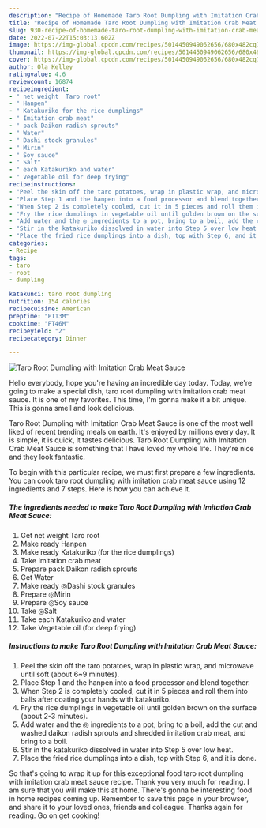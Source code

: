 ```yaml
---
description: "Recipe of Homemade Taro Root Dumpling with Imitation Crab Meat Sauce"
title: "Recipe of Homemade Taro Root Dumpling with Imitation Crab Meat Sauce"
slug: 930-recipe-of-homemade-taro-root-dumpling-with-imitation-crab-meat-sauce
date: 2022-07-22T15:03:13.602Z
image: https://img-global.cpcdn.com/recipes/5014450949062656/680x482cq70/taro-root-dumpling-with-imitation-crab-meat-sauce-recipe-main-photo.jpg
thumbnail: https://img-global.cpcdn.com/recipes/5014450949062656/680x482cq70/taro-root-dumpling-with-imitation-crab-meat-sauce-recipe-main-photo.jpg
cover: https://img-global.cpcdn.com/recipes/5014450949062656/680x482cq70/taro-root-dumpling-with-imitation-crab-meat-sauce-recipe-main-photo.jpg
author: Ola Kelley
ratingvalue: 4.6
reviewcount: 16874
recipeingredient:
- " net weight  Taro root"
- " Hanpen"
- " Katakuriko for the rice dumplings"
- " Imitation crab meat"
- " pack Daikon radish sprouts"
- " Water"
- " Dashi stock granules"
- " Mirin"
- " Soy sauce"
- " Salt"
- " each Katakuriko and water"
- " Vegetable oil for deep frying"
recipeinstructions:
- "Peel the skin off the taro potatoes, wrap in plastic wrap, and microwave until soft (about 6~9 minutes)."
- "Place Step 1 and the hanpen into a food processor and blend together."
- "When Step 2 is completely cooled, cut it in 5 pieces and roll them into balls after coating your hands with katakuriko."
- "Fry the rice dumplings in vegetable oil until golden brown on the surface (about 2-3 minutes)."
- "Add water and the ◎ ingredients to a pot, bring to a boil, add the cut and washed daikon radish sprouts and shredded imitation crab meat, and bring to a boil."
- "Stir in the katakuriko dissolved in water into Step 5 over low heat."
- "Place the fried rice dumplings into a dish, top with Step 6, and it is done."
categories:
- Recipe
tags:
- taro
- root
- dumpling

katakunci: taro root dumpling 
nutrition: 154 calories
recipecuisine: American
preptime: "PT13M"
cooktime: "PT46M"
recipeyield: "2"
recipecategory: Dinner

---
```



![Taro Root Dumpling with Imitation Crab Meat Sauce](https://img-global.cpcdn.com/recipes/5014450949062656/680x482cq70/taro-root-dumpling-with-imitation-crab-meat-sauce-recipe-main-photo.jpg)

Hello everybody, hope you're having an incredible day today. Today, we're going to make a special dish, taro root dumpling with imitation crab meat sauce. It is one of my favorites. This time, I'm gonna make it a bit unique. This is gonna smell and look delicious.

Taro Root Dumpling with Imitation Crab Meat Sauce is one of the most well liked of recent trending meals on earth. It's enjoyed by millions every day. It is simple, it is quick, it tastes delicious. Taro Root Dumpling with Imitation Crab Meat Sauce is something that I have loved my whole life. They're nice and they look fantastic.




To begin with this particular recipe, we must first prepare a few ingredients. You can cook taro root dumpling with imitation crab meat sauce using 12 ingredients and 7 steps. Here is how you can achieve it.

<!--inarticleads1-->

##### The ingredients needed to make Taro Root Dumpling with Imitation Crab Meat Sauce:

1. Get  net weight  Taro root
1. Make ready  Hanpen
1. Make ready  Katakuriko (for the rice dumplings)
1. Take  Imitation crab meat
1. Prepare  pack Daikon radish sprouts
1. Get  Water
1. Make ready  ◎Dashi stock granules
1. Prepare  ◎Mirin
1. Prepare  ◎Soy sauce
1. Take  ◎Salt
1. Take  each Katakuriko and water
1. Take  Vegetable oil (for deep frying)




<!--inarticleads2-->

##### Instructions to make Taro Root Dumpling with Imitation Crab Meat Sauce:

1. Peel the skin off the taro potatoes, wrap in plastic wrap, and microwave until soft (about 6~9 minutes).
1. Place Step 1 and the hanpen into a food processor and blend together.
1. When Step 2 is completely cooled, cut it in 5 pieces and roll them into balls after coating your hands with katakuriko.
1. Fry the rice dumplings in vegetable oil until golden brown on the surface (about 2-3 minutes).
1. Add water and the ◎ ingredients to a pot, bring to a boil, add the cut and washed daikon radish sprouts and shredded imitation crab meat, and bring to a boil.
1. Stir in the katakuriko dissolved in water into Step 5 over low heat.
1. Place the fried rice dumplings into a dish, top with Step 6, and it is done.




So that's going to wrap it up for this exceptional food taro root dumpling with imitation crab meat sauce recipe. Thank you very much for reading. I am sure that you will make this at home. There's gonna be interesting food in home recipes coming up. Remember to save this page in your browser, and share it to your loved ones, friends and colleague. Thanks again for reading. Go on get cooking!
